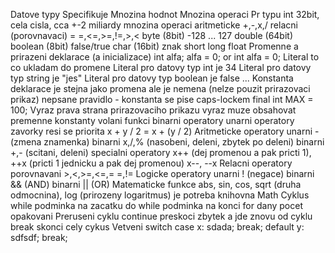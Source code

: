 Datove typy
	Specifikuje
		Mnozina hodnot
		Mnozina operaci
	Pr typu
		int
			32bit, cela cisla, cca +-2 miliardy
			mnozina operaci
				aritmeticke +,-,x,/
				relacni (porovnavaci) = =,<=,>=,!=,>,<
		byte (8bit)
			-128 ... 127
		double (64bit)
		boolean (8bit)
			false/true
		char (16bit)
			znak
		short
		long
		float
Promenne a prirazeni
	deklarace (a inicializace)
		int alfa;
		alfa = 0;
		or
		int alfa = 0;
Literal
	to co ukladam do promene
		Literal pro datovy typ int je 34
		Literal pro datovy typ string je "jes"
		Literal pro datovy typ boolean je false
		...
Konstanta
	deklarace je stejna jako promena ale je nemena (nelze pouzit prirazovaci prikaz)
	nepsane pravidlo - konstanta se pise caps-lockem
	final int MAX = 100;
Vyraz
	prava strana prirazovaciho prikazu
	vyraz muze obsahovat
		premenne
		konstanty
		volani funkci
		binarni operatory
		unarni operatory
		zavorky
	resi se priorita
		x + y / 2 = x + (y / 2)
Aritmeticke operatory
	unarni - (zmena znamenka)
	binarni x,/,% (nasobeni, deleni, zbytek po deleni)
	binarni +,- (scitani, deleni)
	specialni operatory
		x++ (dej promenou a pak pricti 1), ++x (pricti 1 jednicku a pak dej promenou)
		x--, --x
Relacni operatory
	porovnavani
	>,<,>=,<=,= =,!=
Logicke operatory
	unarni ! (negace)
	binarni && (AND)
	binarni || (OR)
Matematicke funkce
	abs, sin, cos, sqrt (druha odmocnina), log (prirozeny logaritmus)
	je potreba knihovna Math
Cyklus
	while
		podminka na zacatku
	do while
		podminka na konci
	for
		dany pocet opakovani
Preruseni cyklu
	continue
		preskoci zbytek a jde znovu od cyklu
	break
		skonci cely cykus
Vetveni
	switch
		case x: sdada; break;
		default y: sdfsdf; break;

